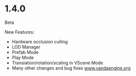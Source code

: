 # 1.4.0
Beta

New Features:
- Hardware occlusion culling
- LOD Manager
- Prefab Mode
- Play Mode
- Translation/rotation/scaling in VScene Mode
- Many other changes and bug fixes
www.vandaengine.org
